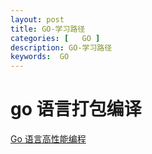 ```yaml
---
layout: post
title: GO-学习路径
categories: [   GO ]
description: GO-学习路径
keywords:  GO
---
```



# go 语言打包编译
[Go 语言高性能编程
](https://geektutu.com/post/hpg-reduce-size.html)
